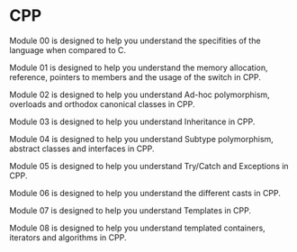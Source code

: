 # CPP
Module 00 is designed to help you understand the specifities of the language when compared to C.

Module 01 is designed to help you understand the memory allocation, reference, pointers to members and the usage of the switch in CPP.

Module 02 is designed to help you understand Ad-hoc polymorphism, overloads and orthodox canonical classes in CPP.

Module 03 is designed to help you understand Inheritance in CPP.

Module 04 is designed to help you understand Subtype polymorphism, abstract classes and interfaces in CPP.

Module 05 is designed to help you understand Try/Catch and Exceptions in CPP.

Module 06 is designed to help you understand the different casts in CPP.

Module 07 is designed to help you understand Templates in CPP.

Module 08 is designed to help you understand templated containers, iterators and algorithms in CPP.

